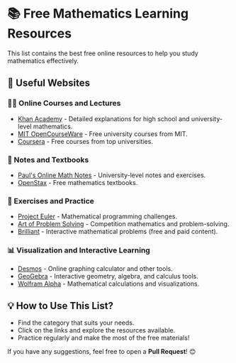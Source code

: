 # 📚 Free Mathematics Learning Resources

This list contains the best free online resources to help you study mathematics effectively.

## 🔗 Useful Websites

### 👨‍🏫 Online Courses and Lectures
- [Khan Academy](https://www.khanacademy.org/) - Detailed explanations for high school and university-level mathematics.
- [MIT OpenCourseWare](https://ocw.mit.edu/courses/mathematics/) - Free university courses from MIT.
- [Coursera](https://www.coursera.org/) - Free courses from top universities.

### 📖 Notes and Textbooks
- [Paul's Online Math Notes](http://tutorial.math.lamar.edu/) - University-level notes and exercises.
- [OpenStax](https://openstax.org/subjects/math) - Free mathematics textbooks.

### 📝 Exercises and Practice
- [Project Euler](https://projecteuler.net/) - Mathematical programming challenges.
- [Art of Problem Solving](https://artofproblemsolving.com/) - Competition mathematics and problem-solving.
- [Brilliant](https://www.brilliant.org/) - Interactive mathematical problems (free and paid content).

### 📊 Visualization and Interactive Learning
- [Desmos](https://www.desmos.com/) - Online graphing calculator and other tools.
- [GeoGebra](https://www.geogebra.org/) - Interactive geometry, algebra, and calculus tools.
- [Wolfram Alpha](https://www.wolframalpha.com/) - Mathematical calculations and visualizations.

## 💡 How to Use This List?
- Find the category that suits your needs.
- Click on the links and explore the resources available.
- Practice regularly and make the most of the free materials!

If you have any suggestions, feel free to open a **Pull Request**! 😊
